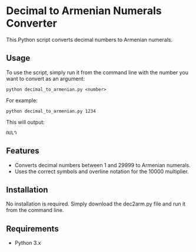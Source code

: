 # Decimal to Armenian Numerals Converter

This Python script converts decimal numbers to Armenian numerals.

## Usage

To use the script, simply run it from the command line with the number you want to convert as an argument:

`python decimal_to_armenian.py <number>`

For example:

`python decimal_to_armenian.py 1234`

This will output:

`ՌՄԼԴ`

## Features

* Converts decimal numbers between 1 and 29999 to Armenian numerals.
* Uses the correct symbols and overline notation for the 10000 multiplier.

## Installation

No installation is required. Simply download the dec2arm.py file and run it from the command line.

## Requirements

* Python 3.x
